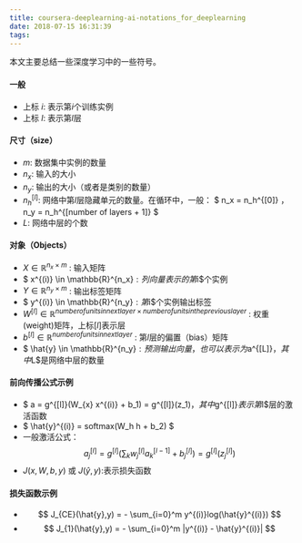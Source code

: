 ```yaml
---
title: coursera-deeplearning-ai-notations_for_deeplearning
date: 2018-07-15 16:31:39
tags:
---
```


本文主要总结一些深度学习中的一些符号。

#### 一般

- 上标 $i$: 表示第$i$个训练实例
- 上标 $l$: 表示第$l$层

#### 尺寸（size）

- $m$: 数据集中实例的数量
- $n_x$: 输入的大小
- $n_y$: 输出的大小（或者是类别的数量）
- $n_h^{[l]}$: 网络中第$l$层隐藏单元的数量。在循环中，一般： $ n_x = n_h^{[0]} $，$ n_y = n_h^{[number of layers + 1]} $ 
- $L$: 网络中层的个数

#### 对象（Objects）

- $X \in \mathbb{R}^{n_x \times m}$ : 输入矩阵
- $ x^{(i)} \in \mathbb{R}^{n_x}$: 列向量表示的第$i$个实例
- $Y \in \mathbb{R}^{n_y \times m}$ : 输出标签矩阵
- $ y^{(i)} \in \mathbb{R}^{n_y}$: 第$i$个实例输出标签
- $W^{[l]} \in \mathbb{R}^{number of units in next layer \times number of units in the previous layer}$ : 权重(weight)矩阵，上标$[l]$表示层
- $b^{[l]} \in \mathbb{R}^{number of units in next layer}$ : 第$l$层的偏置（bias）矩阵
- $ \hat{y} \in \mathbb{R}^{n_y}$: 预测输出向量，也可以表示为$a^{[L]}$，其中$L$是网络中层的数量

#### 前向传播公式示例

- $ a = g^{[l]}(W_{x} x^{(i)} + b_1) = g^{[l]}(z_1)$，其中$g^{[l]}$表示第$l$层的激活函数
- $ \hat{y}^{(i)} = softmax(W_h h + b_2) $
- 一般激活公式：
$$ a_j^{[l]} = g^{[l]}(\sum_k w_j^{[l]} a_k^{[l-1]} + b_j^{[l]}) = g^{[l]}(z_j^{[l]}) $$
- $J(x,W,b,y)$ 或 $J(\hat{y},y)$:表示损失函数



#### 损失函数示例

- $$ J_{CE}(\hat{y},y) = - \sum_{i=0}^m y^{(i)}log(\hat{y}^{(i)}) $$
- $$ J_{1}(\hat{y},y) = - \sum_{i=0}^m |y^{(i)} - \hat{y}^{(i)}| $$